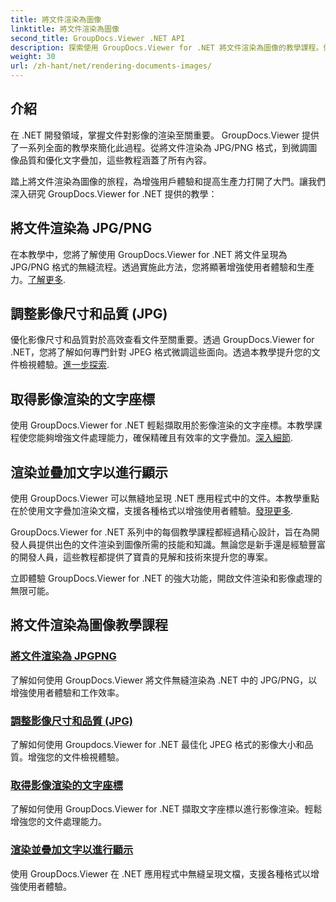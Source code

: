 ```yaml
---
title: 將文件渲染為圖像
linktitle: 將文件渲染為圖像
second_title: GroupDocs.Viewer .NET API
description: 探索使用 GroupDocs.Viewer for .NET 將文件渲染為圖像的教學課程。優化影像質量，提取文字座標，增強使用者體驗。
weight: 30
url: /zh-hant/net/rendering-documents-images/
---
```

## 介紹

在 .NET 開發領域，掌握文件對影像的渲染至關重要。 GroupDocs.Viewer 提供了一系列全面的教學來簡化此過程。從將文件渲染為 JPG/PNG 格式，到微調圖像品質和優化文字疊加，這些教程涵蓋了所有內容。

踏上將文件渲染為圖像的旅程，為增強用戶體驗和提高生產力打開了大門。讓我們深入研究 GroupDocs.Viewer for .NET 提供的教學：

## 將文件渲染為 JPG/PNG
在本教學中，您將了解使用 GroupDocs.Viewer for .NET 將文件呈現為 JPG/PNG 格式的無縫流程。透過實施此方法，您將顯著增強使用者體驗和生產力。[了解更多](./render-jpg-png/).

## 調整影像尺寸和品質 (JPG)
優化影像尺寸和品質對於高效查看文件至關重要。透過 GroupDocs.Viewer for .NET，您將了解如何專門針對 JPEG 格式微調這些面向。透過本教學提升您的文件檢視體驗。[進一步探索](./adjust-image-size-and-quality-jpg/).

## 取得影像渲染的文字座標
使用 GroupDocs.Viewer for .NET 輕鬆擷取用於影像渲染的文字座標。本教學課程使您能夠增強文件處理能力，確保精確且有效率的文字疊加。[深入細節](./get-text-coordinates-image/).

## 渲染並疊加文字以進行顯示
使用 GroupDocs.Viewer 可以無縫地呈現 .NET 應用程式中的文件。本教學重點在於使用文字疊加渲染文檔，支援各種格式以增強使用者體驗。[發現更多](./render-with-text-overlay/).

GroupDocs.Viewer for .NET 系列中的每個教學課程都經過精心設計，旨在為開發人員提供出色的文件渲染到圖像所需的技能和知識。無論您是新手還是經驗豐富的開發人員，這些教程都提供了寶貴的見解和技術來提升您的專案。

立即體驗 GroupDocs.Viewer for .NET 的強大功能，開啟文件渲染和影像處理的無限可能。

## 將文件渲染為圖像教學課程
### [將文件渲染為 JPGPNG](./render-jpg-png/)
了解如何使用 GroupDocs.Viewer 將文件無縫渲染為 .NET 中的 JPG/PNG，以增強使用者體驗和工作效率。
### [調整影像尺寸和品質 (JPG)](./adjust-image-size-and-quality-jpg/)
了解如何使用 Groupdocs.Viewer for .NET 最佳化 JPEG 格式的影像大小和品質。增強您的文件檢視體驗。
### [取得影像渲染的文字座標](./get-text-coordinates-image/)
了解如何使用 GroupDocs.Viewer for .NET 擷取文字座標以進行影像渲染。輕鬆增強您的文件處理能力。
### [渲染並疊加文字以進行顯示](./render-with-text-overlay/)
使用 GroupDocs.Viewer 在 .NET 應用程式中無縫呈現文檔，支援各種格式以增強使用者體驗。